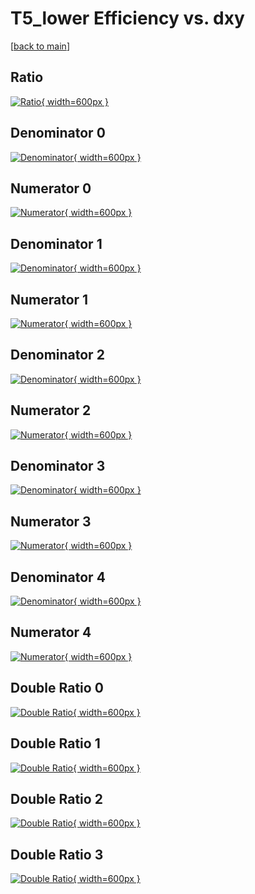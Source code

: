 # T5_lower Efficiency vs. dxy

[[back to main](./)]



## Ratio

[![Ratio](../mtv/var/T5_lower_xtr_11_1_eff_dxy.png){ width=600px }](../mtv/var/T5_lower_xtr_11_1_eff_dxy.pdf)

## Denominator 0

[![Denominator](../mtv/den/T5_lower_xtr_11_1_eff_dxy_den0.png){ width=600px }](../mtv/den/T5_lower_xtr_11_1_eff_dxy_den0.pdf)

## Numerator 0

[![Numerator](../mtv/num/T5_lower_xtr_11_1_eff_dxy_num0.png){ width=600px }](../mtv/num/T5_lower_xtr_11_1_eff_dxy_num0.pdf)

## Denominator 1

[![Denominator](../mtv/den/T5_lower_xtr_11_1_eff_dxy_den1.png){ width=600px }](../mtv/den/T5_lower_xtr_11_1_eff_dxy_den1.pdf)

## Numerator 1

[![Numerator](../mtv/num/T5_lower_xtr_11_1_eff_dxy_num1.png){ width=600px }](../mtv/num/T5_lower_xtr_11_1_eff_dxy_num1.pdf)

## Denominator 2

[![Denominator](../mtv/den/T5_lower_xtr_11_1_eff_dxy_den2.png){ width=600px }](../mtv/den/T5_lower_xtr_11_1_eff_dxy_den2.pdf)

## Numerator 2

[![Numerator](../mtv/num/T5_lower_xtr_11_1_eff_dxy_num2.png){ width=600px }](../mtv/num/T5_lower_xtr_11_1_eff_dxy_num2.pdf)

## Denominator 3

[![Denominator](../mtv/den/T5_lower_xtr_11_1_eff_dxy_den3.png){ width=600px }](../mtv/den/T5_lower_xtr_11_1_eff_dxy_den3.pdf)

## Numerator 3

[![Numerator](../mtv/num/T5_lower_xtr_11_1_eff_dxy_num3.png){ width=600px }](../mtv/num/T5_lower_xtr_11_1_eff_dxy_num3.pdf)

## Denominator 4

[![Denominator](../mtv/den/T5_lower_xtr_11_1_eff_dxy_den4.png){ width=600px }](../mtv/den/T5_lower_xtr_11_1_eff_dxy_den4.pdf)

## Numerator 4

[![Numerator](../mtv/num/T5_lower_xtr_11_1_eff_dxy_num4.png){ width=600px }](../mtv/num/T5_lower_xtr_11_1_eff_dxy_num4.pdf)

## Double Ratio 0

[![Double Ratio](../mtv/ratio/T5_lower_xtr_11_1_eff_dxy_ratio0.png){ width=600px }](../mtv/ratio/T5_lower_xtr_11_1_eff_dxy_ratio0.pdf)

## Double Ratio 1

[![Double Ratio](../mtv/ratio/T5_lower_xtr_11_1_eff_dxy_ratio1.png){ width=600px }](../mtv/ratio/T5_lower_xtr_11_1_eff_dxy_ratio1.pdf)

## Double Ratio 2

[![Double Ratio](../mtv/ratio/T5_lower_xtr_11_1_eff_dxy_ratio2.png){ width=600px }](../mtv/ratio/T5_lower_xtr_11_1_eff_dxy_ratio2.pdf)

## Double Ratio 3

[![Double Ratio](../mtv/ratio/T5_lower_xtr_11_1_eff_dxy_ratio3.png){ width=600px }](../mtv/ratio/T5_lower_xtr_11_1_eff_dxy_ratio3.pdf)

